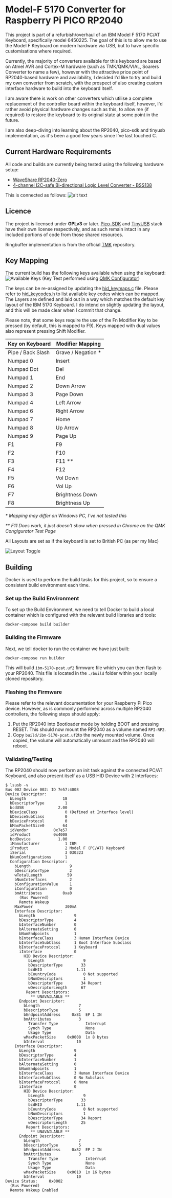 # Model-F 5170 Converter for Raspberry Pi PICO RP2040

This project is part of a refurbish/overhaul of an IBM Model F 5170 PC/AT Keyboard, specifically model 6450225. The goal of this is to allow me to use the Model F Keyboard on modern hardware via USB, but to have specific customisations where required.

Currently, the majority of converters available for this keyboard are based on Atmel AVR and Cortex-M hardware (such as TMK/QMK/VIAL, Soarers Converter to name a few), however with the attractive price point of RP2040-based hardware and availability, I decided I'd like to try and build my own converter from scratch, with the prospect of also creating custom interface hardware to build into the keyboard itself.

I am aware there is work on other converters which utilise a complete replacement of the controller board within the keyboard itself, however, I'd rather avoid physical hardware changes such as this, to allow me (if required) to restore the keyboard to its original state at some point in the future.

I am also deep-diving into learning about the RP2040, pico-sdk and tinyusb implementation, as it's been a good few years since I've last touched C.

## Current Hardware Requirements

All code and builds are currently being tested using the following hardware setup:
- [WaveShare RP2040-Zero](https://www.waveshare.com/RP2040-Zero.htm)
- [4-channel I2C-safe Bi-directional Logic Level Converter - BSS138](https://www.adafruit.com/product/757)

This is connected as follows:
![alt text](doc/breadboard-schematic.png)

## Licence

The project is licensed under **GPLv3** or later. [Pico-SDK](https://github.com/raspberrypi/pico-sdk) and [TinyUSB](https://github.com/hathach/tinyusb) stack have their own license respectively, and as such remain intact in any included portions of code from those shared resources.

Ringbuffer implementation is from the official [TMK](https://github.com/tmk/tmk_keyboard) repository.

## Key Mapping

The current build has the following keys available when using the keyboard:
![Available Keys](doc/mapped-keys.png)
(Key Test performed using [QMK Configurator](https://config.qmk.fm/#/test))

The keys can be re-assigned by updating the [hid_keymaps.c](src/hid_keymaps.c) file.  Please refer to [hid_keycodes.h](src/hid_keycodes.h) to list available key codes which can be mapped.  The Layers are defined and laid out in a way which matches the default key layout of the IBM 5170 Keyboard.  I do intend on slightly updating the layout, and this will be made clear when I commit that change.

Please note, that some keys require the use of the Fn Modifier Key to be pressed (by default, this is mapped to F9).  Keys mapped with dual values also represent pressing Shift Modifier.

| Key on Keyboard | Modifier Mapping |
|---|---|
| Pipe / Back Slash | Grave / Negation * |
| Numpad 0 | Insert |
| Numpad Dot | Del |
| Numpad 1 | End |
| Numpad 2 | Down Arrow |
| Numpad 3 | Page Down |
| Numpad 4 | Left Arrow |
| Numpad 6 | Right Arrow |
| Numpad 7 | Home |
| Numpad 8 | Up Arrow |
| Numpad 9 | Page Up |
| F1 | F9 |
| F2 | F10 |
| F3 | F11 ** |
| F4 | F12 |
| F5 | Vol Down |
| F6 | Vol Up |
| F7 | Brightness Down |
| F8 | Brightness Up |

_* Mapping may differ on Windows PC, I've not tested this_

_** F11 Does work, it just doesn't show when pressed in Chrome on the QMK Congigurator Test Page_

All Layouts are set as if the keyboard is set to British PC (as per my Mac)

![Layout Toggle](doc/layout-mac.png)

## Building

Docker is used to perform the build tasks for this project, so to ensure a consistent build environment each time.

### Set up the Build Environment

To set up the Build Environment, we need to tell Docker to build a local container which is configured with the relevant build libraries and tools:

`docker-compose build builder`

### Building the Firmware

Next, we tell docker to run the container we have just built:

`docker-compose run builder`

This will build `ibm-5170-pcat.uf2` firmware file which you can then flash to your RP2040.  This file is located in the `./build` folder within your locally cloned repository.

### Flashing the Firmware

Please refer to the relevant documentation for your Raspberry Pi Pico device.  However, as is commonly performed across multiple RP2040 controllers, the following steps should apply:
1. Put the RP2040 into Bootloader mode by holding BOOT and pressing RESET.  This should now mount the RP2040 as a volume named `RPI-RP2`.
2. Copy `build/ibm-5170-pcat.uf2`to the newly mounted volume.  Once copied, the volume will automatically unmount and the RP2040 will reboot.

### Validating/Testing

The RP2040 should now perform an init task against the connected PC/AT Keyboard, and also present itself as a USB HID Device with 2 Interfaces:

```
$ lsusb -v
Bus 002 Device 002: ID 7e57:4008
Device Descriptor:
  bLength                18
  bDescriptorType         1
  bcdUSB               2.00
  bDeviceClass            0 (Defined at Interface level)
  bDeviceSubClass         0
  bDeviceProtocol         0
  bMaxPacketSize0        64
  idVendor           0x7e57
  idProduct          0x4008
  bcdDevice            1.00
  iManufacturer           1 IBM
  iProduct                2 Model F (PC/AT) Keyboard
  iSerial                 3 030323
  bNumConfigurations      1
  Configuration Descriptor:
    bLength                 9
    bDescriptorType         2
    wTotalLength           59
    bNumInterfaces          2
    bConfigurationValue     1
    iConfiguration          0
    bmAttributes         0xa0
      (Bus Powered)
      Remote Wakeup
    MaxPower              300mA
    Interface Descriptor:
      bLength                 9
      bDescriptorType         4
      bInterfaceNumber        0
      bAlternateSetting       0
      bNumEndpoints           1
      bInterfaceClass         3 Human Interface Device
      bInterfaceSubClass      1 Boot Interface Subclass
      bInterfaceProtocol      1 Keyboard
      iInterface              0
        HID Device Descriptor:
          bLength                 9
          bDescriptorType        33
          bcdHID               1.11
          bCountryCode            0 Not supported
          bNumDescriptors         1
          bDescriptorType        34 Report
          wDescriptorLength      67
         Report Descriptors:
           ** UNAVAILABLE **
      Endpoint Descriptor:
        bLength                 7
        bDescriptorType         5
        bEndpointAddress     0x81  EP 1 IN
        bmAttributes            3
          Transfer Type            Interrupt
          Synch Type               None
          Usage Type               Data
        wMaxPacketSize     0x0008  1x 8 bytes
        bInterval              10
    Interface Descriptor:
      bLength                 9
      bDescriptorType         4
      bInterfaceNumber        1
      bAlternateSetting       0
      bNumEndpoints           1
      bInterfaceClass         3 Human Interface Device
      bInterfaceSubClass      0 No Subclass
      bInterfaceProtocol      0 None
      iInterface              0
        HID Device Descriptor:
          bLength                 9
          bDescriptorType        33
          bcdHID               1.11
          bCountryCode            0 Not supported
          bNumDescriptors         1
          bDescriptorType        34 Report
          wDescriptorLength      25
         Report Descriptors:
           ** UNAVAILABLE **
      Endpoint Descriptor:
        bLength                 7
        bDescriptorType         5
        bEndpointAddress     0x82  EP 2 IN
        bmAttributes            3
          Transfer Type            Interrupt
          Synch Type               None
          Usage Type               Data
        wMaxPacketSize     0x0010  1x 16 bytes
        bInterval              10
Device Status:     0x0002
  (Bus Powered)
  Remote Wakeup Enabled
```
